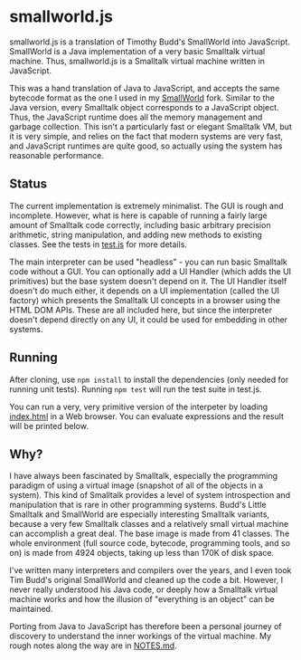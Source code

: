 # smallworld.js

smallworld.js is a translation of Timothy Budd's SmallWorld into JavaScript.
SmallWorld is a Java implementation of a very basic Smalltalk virtual machine.
Thus, smallworld.js is a Smalltalk virtual machine written in JavaScript.

This was a hand translation of Java to JavaScript, and accepts the same bytecode
format as the one I used in my
[SmallWorld](https://github.com/ericscharff/SmallWorld) fork. Similar to the
Java version, every Smalltalk object corresponds to a JavaScript object. Thus,
the JavaScript runtime does all the memory management and garbage collection.
This isn't a particularly fast or elegant Smalltalk VM, but it is very simple,
and relies on the fact that modern systems are very fast, and JavaScript
runtimes are quite good, so actually using the system has reasonable
performance.

## Status

The current implementation is extremely minimalist. The GUI is rough and
incomplete. However, what is here is capable of running a fairly large amount of
Smalltalk code correctly, including basic arbitrary precision arithmetic, string
manipulation, and adding new methods to existing classes. See the tests in
[test.js](test.js) for more details.

The main interpreter can be used "headless" - you can run basic Smalltalk code
without a GUI. You can optionally add a UI Handler (which adds the UI
primitives) but the base system doesn't depend on it. The UI Handler itself
doesn't do much either, it depends on a UI implementation (called the UI
factory) which presents the Smalltalk UI concepts in a browser using the HTML
DOM APIs. These are all included here, but since the interpreter doesn't depend
directly on any UI, it could be used for embedding in other systems.

## Running

After cloning, use `npm install` to install the dependencies (only needed for
running unit tests). Running `npm test` will run the test suite in test.js.

You can run a very, very primitive version of the interpeter by loading
[index.html](index.html) in a Web browser. You can evaluate expressions and the
result will be printed below.

## Why?

I have always been fascinated by Smalltalk, especially the programming paradigm
of using a virtual image (snapshot of all of the objects in a system). This kind
of Smalltalk provides a level of system introspection and manipulation that is
rare in other programming systems. Budd's Little Smalltalk and SmallWorld are
especially interesting Smalltalk variants, because a very few Smalltalk classes
and a relatively small virtual machine can accomplish a great deal. The base
image is made from 41 classes. The whole environment (full source code,
bytecode, programming tools, and so on) is made from 4924 objects, taking up
less than 170K of disk space.

I've written many interpreters and compilers over the years, and I even took Tim
Budd's original SmallWorld and cleaned up the code a bit. However, I never
really understood his Java code, or deeply how a Smalltalk virtual machine works
and how the illusion of "everything is an object" can be maintained.

Porting from Java to JavaScript has therefore been a personal journey of
discovery to understand the inner workings of the virtual machine. My rough
notes along the way are in [NOTES.md](NOTES.md).
